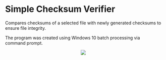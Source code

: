 # Simple Checksum Verifier
Compares checksums of a selected file with newly generated checksums to ensure file integrity.

The program was created using Windows 10 batch processing via command prompt.

<div style="text-align: center;"><img src="Checksum_Verifier.ico" /></div>
